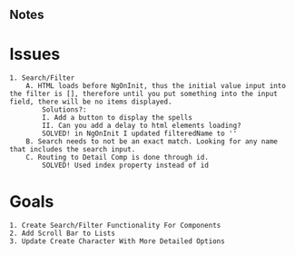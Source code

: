 ## Notes

# Issues
    1. Search/Filter
        A. HTML loads before NgOnInit, thus the initial value input into the filter is [], therefore until you put something into the input field, there will be no items displayed.
            Solutions?:
            I. Add a button to display the spells
            II. Can you add a delay to html elements loading?
            SOLVED! in NgOnInit I updated filteredName to ''
        B. Search needs to not be an exact match. Looking for any name that includes the search input.
        C. Routing to Detail Comp is done through id.
            SOLVED! Used index property instead of id 

# Goals
    1. Create Search/Filter Functionality For Components
    2. Add Scroll Bar to Lists
    3. Update Create Character With More Detailed Options